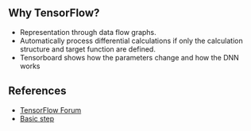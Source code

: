 ## Why TensorFlow?
- Representation through data flow graphs.
- Automatically process differential calculations if only the calculation structure and target function are defined.
- Tensorboard shows how the parameters change and how the DNN works

## References
- [TensorFlow Forum](https://discuss.tensorflow.org/?hl=ko&_gl=1*10xxyof*_ga*NjEwMDYzMTUyLjE2OTA5NjUwMjg.*_ga_W0YLR4190T*MTY5MDk2NTAyOC4xLjEuMTY5MDk2NTAzMy4wLjAuMA..)
- [Basic step](https://www.tensorflow.org/resources/learn-ml/basics-of-machine-learning)